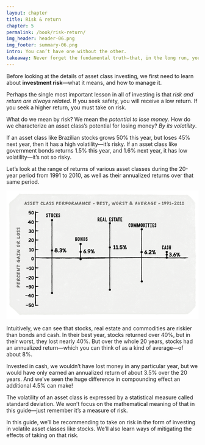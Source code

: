 ```yaml
---
layout: chapter
title: Risk & return
chapter: 5
permalink: /book/risk-return/
img_header: header-06.png
img_footer: summary-06.png
intro: You can’t have one without the other.
takeaway: Never forget the fundamental truth—that, in the long run, you can’t get higher returns without taking on more risk.
---
```


Before looking at the details of asset class investing, we first need to learn about **investment risk**—what it means, and how to manage it.

Perhaps the single most important lesson in all of investing is that *risk and return are always related*. If you seek safety, you will receive a low return. If you seek a higher return, you must take on risk.

What do we mean by risk? We mean the *potential to lose money*. How do we characterize an asset class’s potential for losing money? *By its volatility*. 

If an asset class like Brazilian stocks grows 50% this year, but loses 45% next year, then it has a high volatility—it’s risky. If an asset class like government bonds returns 1.5% this year, and 1.6% next year, it has low volatility—it’s not so risky.

Let’s look at the range of returns of various asset classes during the 20-year period from 1991 to 2010, as well as their annualized returns over that same period.

![](/assets/img/chart-06.png)

Intuitively, we can see that stocks, real estate and commodities are riskier than bonds and cash. In their best year, stocks returned over 40%, but in their worst, they lost nearly 40%. But over the whole 20 years, stocks had an annualized return—which you can think of as a kind of average—of about 8%. 

Invested in cash, we wouldn’t have lost money in any particular year, but we would have only earned an annualized return of about 3.5% over the 20 years. And we’ve seen the huge difference in compounding effect an additional 4.5% can make!

The volatility of an asset class is expressed by a statistical measure called standard deviation. We won’t focus on the mathematical meaning of that in this guide—just remember it’s a measure of risk.

In this guide, we’ll be recommending to take on risk in the form of investing in volatile asset classes like stocks. We’ll also learn ways of mitigating the effects of taking on that risk.